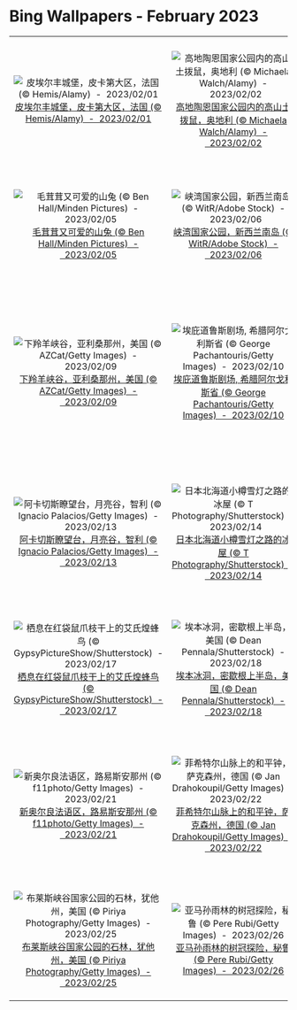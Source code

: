 # Bing Wallpapers - February 2023

| | | | |
|:-------------------------:|:-------------------------:|:-------------------------:|:-------------------------:|
| ![皮埃尔丰城堡，皮卡第大区，法国 (© Hemis/Alamy)  -  2023/02/01](https://cn.bing.com/th?id=OHR.SunriseCastle_ZH-CN6235928386_UHD.jpg&w=480)[皮埃尔丰城堡，皮卡第大区，法国 (© Hemis/Alamy)  -  2023/02/01](https://cn.bing.com/th?id=OHR.SunriseCastle_ZH-CN6235928386_UHD.jpg) | ![高地陶恩国家公园内的高山土拨鼠，奥地利 (© Michaela Walch/Alamy)  -  2023/02/02](https://cn.bing.com/th?id=OHR.GroundhogThree_ZH-CN6720558481_UHD.jpg&w=480)[高地陶恩国家公园内的高山土拨鼠，奥地利 (© Michaela Walch/Alamy)  -  2023/02/02](https://cn.bing.com/th?id=OHR.GroundhogThree_ZH-CN6720558481_UHD.jpg) | ![费尔蒙芳堤娜城堡酒店，魁北克省，加拿大 (© Romiana Lee/Shutterstock)  -  2023/02/03](https://cn.bing.com/th?id=OHR.QuebecFrontenac_ZH-CN9519096458_UHD.jpg&w=480)[费尔蒙芳堤娜城堡酒店，魁北克省，加拿大 (© Romiana Lee/Shutterstock)  -  2023/02/03](https://cn.bing.com/th?id=OHR.QuebecFrontenac_ZH-CN9519096458_UHD.jpg) | ![永福樱花园，福建省龙岩市, 中国 (© SEN LI/Getty Images)  -  2023/02/04](https://cn.bing.com/th?id=OHR.Lichun2023_ZH-CN7842399047_UHD.jpg&w=480)[永福樱花园，福建省龙岩市, 中国 (© SEN LI/Getty Images)  -  2023/02/04](https://cn.bing.com/th?id=OHR.Lichun2023_ZH-CN7842399047_UHD.jpg) |
| ![毛茸茸又可爱的山兔 (© Ben Hall/Minden Pictures)  -  2023/02/05](https://cn.bing.com/th?id=OHR.YearRabbit_ZH-CN2751166096_UHD.jpg&w=480)[毛茸茸又可爱的山兔 (© Ben Hall/Minden Pictures)  -  2023/02/05](https://cn.bing.com/th?id=OHR.YearRabbit_ZH-CN2751166096_UHD.jpg) | ![峡湾国家公园，新西兰南岛 (© WitR/Adobe Stock)  -  2023/02/06](https://cn.bing.com/th?id=OHR.WaitangiFjordlandNP_ZH-CN9436140228_UHD.jpg&w=480)[峡湾国家公园，新西兰南岛 (© WitR/Adobe Stock)  -  2023/02/06](https://cn.bing.com/th?id=OHR.WaitangiFjordlandNP_ZH-CN9436140228_UHD.jpg) | ![拉布罗小镇，列蒂省，意大利 (© Marco Ilari/Shutterstock)  -  2023/02/07](https://cn.bing.com/th?id=OHR.MedievalLabro_ZH-CN0015356188_UHD.jpg&w=480)[拉布罗小镇，列蒂省，意大利 (© Marco Ilari/Shutterstock)  -  2023/02/07](https://cn.bing.com/th?id=OHR.MedievalLabro_ZH-CN0015356188_UHD.jpg) | ![艾琳多南堡，苏格兰高地 (© VisualCommunications/Getty Images)  -  2023/02/08](https://cn.bing.com/th?id=OHR.EileanDonanDawn_ZH-CN0383017858_UHD.jpg&w=480)[艾琳多南堡，苏格兰高地 (© VisualCommunications/Getty Images)  -  2023/02/08](https://cn.bing.com/th?id=OHR.EileanDonanDawn_ZH-CN0383017858_UHD.jpg) |
| ![下羚羊峡谷，亚利桑那州，美国 (© AZCat/Getty Images)  -  2023/02/09](https://cn.bing.com/th?id=OHR.LowerAntelopeAZ_ZH-CN4758496750_UHD.jpg&w=480)[下羚羊峡谷，亚利桑那州，美国 (© AZCat/Getty Images)  -  2023/02/09](https://cn.bing.com/th?id=OHR.LowerAntelopeAZ_ZH-CN4758496750_UHD.jpg) | ![埃庇道鲁斯剧场, 希腊阿尔戈利斯省 (© George Pachantouris/Getty Images)  -  2023/02/10](https://cn.bing.com/th?id=OHR.EpidaurusGreece_ZH-CN0640135476_UHD.jpg&w=480)[埃庇道鲁斯剧场, 希腊阿尔戈利斯省 (© George Pachantouris/Getty Images)  -  2023/02/10](https://cn.bing.com/th?id=OHR.EpidaurusGreece_ZH-CN0640135476_UHD.jpg) | ![死亡谷扎布里斯基角上空的银河，美国加利福尼亚州 (© Matt Anderson Photography/Getty Images)  -  2023/02/11](https://cn.bing.com/th?id=OHR.DarkSkiesDV_ZH-CN1076500221_UHD.jpg&w=480)[死亡谷扎布里斯基角上空的银河，美国加利福尼亚州 (© Matt Anderson Photography/Getty Images)  -  2023/02/11](https://cn.bing.com/th?id=OHR.DarkSkiesDV_ZH-CN1076500221_UHD.jpg) | ![一对蓝脚鲣鸟，加拉帕戈斯群岛，厄瓜多尔 (© Tui De Roy/Minden Pictures)  -  2023/02/12](https://cn.bing.com/th?id=OHR.BoobyDarwinDay_ZH-CN9917306809_UHD.jpg&w=480)[一对蓝脚鲣鸟，加拉帕戈斯群岛，厄瓜多尔 (© Tui De Roy/Minden Pictures)  -  2023/02/12](https://cn.bing.com/th?id=OHR.BoobyDarwinDay_ZH-CN9917306809_UHD.jpg) |
| ![阿卡切斯瞭望台，月亮谷，智利 (© Ignacio Palacios/Getty Images)  -  2023/02/13](https://cn.bing.com/th?id=OHR.MoonValley_ZH-CN1906470869_UHD.jpg&w=480)[阿卡切斯瞭望台，月亮谷，智利 (© Ignacio Palacios/Getty Images)  -  2023/02/13](https://cn.bing.com/th?id=OHR.MoonValley_ZH-CN1906470869_UHD.jpg) | ![日本北海道小樽雪灯之路的冰屋 (© T Photography/Shutterstock)  -  2023/02/14](https://cn.bing.com/th?id=OHR.OtaruIgloo_ZH-CN2078929256_UHD.jpg&w=480)[日本北海道小樽雪灯之路的冰屋 (© T Photography/Shutterstock)  -  2023/02/14](https://cn.bing.com/th?id=OHR.OtaruIgloo_ZH-CN2078929256_UHD.jpg) | ![河马妈妈和宝宝，乔贝国家公园，博茨瓦纳 (© jacobeukman/Getty Images)  -  2023/02/15](https://cn.bing.com/th?id=OHR.HippoDayChobe_ZH-CN2883647954_UHD.jpg&w=480)[河马妈妈和宝宝，乔贝国家公园，博茨瓦纳 (© jacobeukman/Getty Images)  -  2023/02/15](https://cn.bing.com/th?id=OHR.HippoDayChobe_ZH-CN2883647954_UHD.jpg) | ![“火流”马尾瀑布，约塞米蒂国家公园，美国加利福尼亚州 (© Jeff Lewis/Tandem Stills + Motion)  -  2023/02/16](https://cn.bing.com/th?id=OHR.FireFallYosemite_ZH-CN3351604820_UHD.jpg&w=480)[“火流”马尾瀑布，约塞米蒂国家公园，美国加利福尼亚州 (© Jeff Lewis/Tandem Stills + Motion)  -  2023/02/16](https://cn.bing.com/th?id=OHR.FireFallYosemite_ZH-CN3351604820_UHD.jpg) |
| ![栖息在红袋鼠爪枝干上的艾氏煌蜂鸟 (© GypsyPictureShow/Shutterstock)  -  2023/02/17](https://cn.bing.com/th?id=OHR.BirdcountAllen_ZH-CN4029022734_UHD.jpg&w=480)[栖息在红袋鼠爪枝干上的艾氏煌蜂鸟 (© GypsyPictureShow/Shutterstock)  -  2023/02/17](https://cn.bing.com/th?id=OHR.BirdcountAllen_ZH-CN4029022734_UHD.jpg) | ![埃本冰洞，密歇根上半岛，美国 (© Dean Pennala/Shutterstock)  -  2023/02/18](https://cn.bing.com/th?id=OHR.EbenIceCave_ZH-CN6035107581_UHD.jpg&w=480)[埃本冰洞，密歇根上半岛，美国 (© Dean Pennala/Shutterstock)  -  2023/02/18](https://cn.bing.com/th?id=OHR.EbenIceCave_ZH-CN6035107581_UHD.jpg) | ![毛伊岛附近的座头鲸，美国夏威夷 (© Flip Nicklin/Minden Pictures)  -  2023/02/19](https://cn.bing.com/th?id=OHR.MauiWhale_ZH-CN6664793962_UHD.jpg&w=480)[毛伊岛附近的座头鲸，美国夏威夷 (© Flip Nicklin/Minden Pictures)  -  2023/02/19](https://cn.bing.com/th?id=OHR.MauiWhale_ZH-CN6664793962_UHD.jpg) | ![Itaimbezinho峡谷，巴西 (© NidoHuebl/Getty Images)  -  2023/02/20](https://cn.bing.com/th?id=OHR.Itaimbezinho_ZH-CN5641449623_UHD.jpg&w=480)[Itaimbezinho峡谷，巴西 (© NidoHuebl/Getty Images)  -  2023/02/20](https://cn.bing.com/th?id=OHR.Itaimbezinho_ZH-CN5641449623_UHD.jpg) |
| ![新奥尔良法语区，路易斯安那州 (© f11photo/Getty Images)  -  2023/02/21](https://cn.bing.com/th?id=OHR.MardiGrasNOLA_ZH-CN9628788934_UHD.jpg&w=480)[新奥尔良法语区，路易斯安那州 (© f11photo/Getty Images)  -  2023/02/21](https://cn.bing.com/th?id=OHR.MardiGrasNOLA_ZH-CN9628788934_UHD.jpg) | ![菲希特尔山脉上的和平钟，萨克森州，德国 (© Jan Drahokoupil/Getty Images)  -  2023/02/22](https://cn.bing.com/th?id=OHR.FriedensglockeFichtelberg_ZH-CN5510489151_UHD.jpg&w=480)[菲希特尔山脉上的和平钟，萨克森州，德国 (© Jan Drahokoupil/Getty Images)  -  2023/02/22](https://cn.bing.com/th?id=OHR.FriedensglockeFichtelberg_ZH-CN5510489151_UHD.jpg) | ![克罗索尔山谷，斯诺多尼亚国家公园，英国威尔士 (© Matthew Williams Ellis/Plainpicture)  -  2023/02/23](https://cn.bing.com/th?id=OHR.BabblingBrook_ZH-CN9371346787_UHD.jpg&w=480)[克罗索尔山谷，斯诺多尼亚国家公园，英国威尔士 (© Matthew Williams Ellis/Plainpicture)  -  2023/02/23](https://cn.bing.com/th?id=OHR.BabblingBrook_ZH-CN9371346787_UHD.jpg) | ![里士满公园的鸳鸯，伦敦，英国 (© Oscar Dewhurst/Minden Pictures)  -  2023/02/24](https://cn.bing.com/th?id=OHR.RichmondParkDuck_ZH-CN4956127005_UHD.jpg&w=480)[里士满公园的鸳鸯，伦敦，英国 (© Oscar Dewhurst/Minden Pictures)  -  2023/02/24](https://cn.bing.com/th?id=OHR.RichmondParkDuck_ZH-CN4956127005_UHD.jpg) |
| ![布莱斯峡谷国家公园的石林，犹他州，美国 (© Piriya Photography/Getty Images)  -  2023/02/25](https://cn.bing.com/th?id=OHR.BryceAnniv_ZH-CN5305245786_UHD.jpg&w=480)[布莱斯峡谷国家公园的石林，犹他州，美国 (© Piriya Photography/Getty Images)  -  2023/02/25](https://cn.bing.com/th?id=OHR.BryceAnniv_ZH-CN5305245786_UHD.jpg) | ![亚马孙雨林的树冠探险，秘鲁 (© Pere Rubi/Getty Images)  -  2023/02/26](https://cn.bing.com/th?id=OHR.CanopyPeru_ZH-CN5659581553_UHD.jpg&w=480)[亚马孙雨林的树冠探险，秘鲁 (© Pere Rubi/Getty Images)  -  2023/02/26](https://cn.bing.com/th?id=OHR.CanopyPeru_ZH-CN5659581553_UHD.jpg) | ![北极熊在加拿大沉睡 (© David Pike/Minden Pictures)  -  2023/02/27](https://cn.bing.com/th?id=OHR.PolarBearFrost_ZH-CN5918160947_UHD.jpg&w=480)[北极熊在加拿大沉睡 (© David Pike/Minden Pictures)  -  2023/02/27](https://cn.bing.com/th?id=OHR.PolarBearFrost_ZH-CN5918160947_UHD.jpg) | ![阿特拉尼，阿马尔菲海岸，意大利 (© Amazing Aerial/Shutterstock)  -  2023/02/28](https://cn.bing.com/th?id=OHR.AtraniAmalfi_ZH-CN6391731688_UHD.jpg&w=480)[阿特拉尼，阿马尔菲海岸，意大利 (© Amazing Aerial/Shutterstock)  -  2023/02/28](https://cn.bing.com/th?id=OHR.AtraniAmalfi_ZH-CN6391731688_UHD.jpg) |
